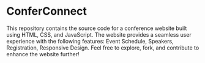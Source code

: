 # ConferConnect
This repository contains the source code for a conference website built using HTML, CSS, and JavaScript. The website provides a seamless user experience with the following features:  Event Schedule, Speakers, Registration, Responsive Design. Feel free to explore, fork, and contribute to enhance the website further!
